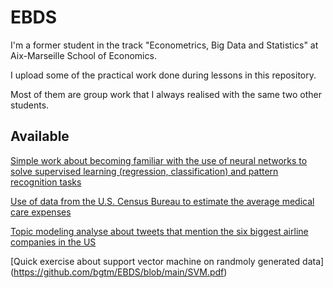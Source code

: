 # EBDS
I'm a former student in the track "Econometrics, Big Data and Statistics" at Aix-Marseille School of Economics.

I upload some of the practical work done during lessons in this repository. 

Most of them are group work that I always realised with the same two other students.

## Available
[Simple work about becoming familiar with the use of neural networks to solve supervised learning
(regression, classification) and pattern recognition tasks](https://github.com/bgtm/EBDS/blob/main/simple_NN.ipynb)

[Use of data from the U.S. Census Bureau to estimate the average medical care expenses](https://github.com/bgtm/EBDS/blob/main/homework_M2_groupe_1_data.ipynb)

[Topic modeling analyse about tweets that mention the six biggest airline companies in the US](https://github.com/bgtm/EBDS/blob/main/tweets_topic_modeling.ipynb)

[Quick exercise about support vector machine on randmoly generated data] (https://github.com/bgtm/EBDS/blob/main/SVM.pdf)
